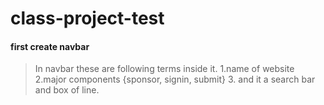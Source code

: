 ﻿# class-project-test
#### first create navbar
> In navbar these are following terms inside it.
> 1.name of website
> 2.major components {sponsor, signin, submit}
> 3. and it a search bar and box of line.
